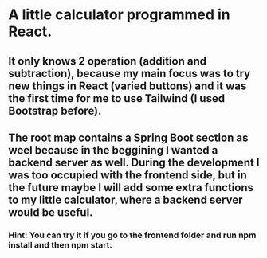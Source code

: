 # A little calculator programmed in React. 
## It only knows 2 operation (addition and subtraction), because my main focus was to try new things in React (varied buttons) and it was the first time for me to use Tailwind (I used Bootstrap before).
## The root map contains a Spring Boot section as weel because in the beggining I wanted a backend server as well. During the development I was too occupied with the frontend side, but in the future maybe I will add some extra functions to my little calculator, where a backend server would be useful.
### Hint: You can try it if you go to the frontend folder and run npm install and then npm start.
